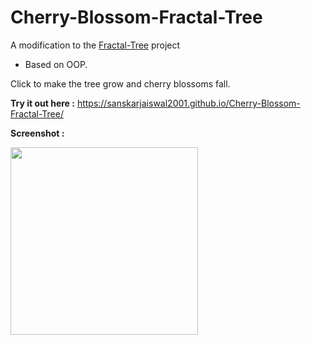 # Cherry-Blossom-Fractal-Tree
A modification to the [Fractal-Tree](https://github.com/sanskarjaiswal2001/Fractal-Tree) project
- Based on OOP.

Click to make the tree grow and cherry blossoms fall.

**Try it out here :** https://sanskarjaiswal2001.github.io/Cherry-Blossom-Fractal-Tree/

**Screenshot :**

<img height = 300 width = 300 src = "https://user-images.githubusercontent.com/63549695/124797896-693f0100-df70-11eb-86e9-a27c67996fd0.png">


